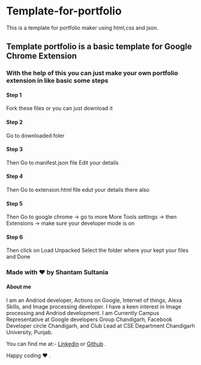 # Template-for-portfolio

This is a template for portfolio maker using html,css and json.  

## Template portfolio is a basic template for Google Chrome Extension

### With the help of this you can just make your own portfolio extension in like basic some steps

#### Step 1 

Fork these files or you can just download it 

#### Step 2

Go to downloaded foler 

#### Step 3

Then Go to manifest.json file 
Edit your details 

#### Step 4

Then Go to extension.html file edut your details there also 

#### Step 5

Then Go to google chrome -> go to more More Tools settings -> then Extensions -> make sure your developer mode is on

#### Step 6

Then click on Load Unpacked
Select the folder where your kept your files and Done

### Made with ❤️ by Shantam Sultania
#### About me

I am an Andriod developer, Actions on Google, Internet of things, Alexa Skills, and Image processing developer.
I have a keen interest in Image processing and Andriod development.
I am Currently Campus Representative at Google developers Group Chandigarh, Facebook Developer circle Chandigarh, and Club Lead at CSE Department Chandigarh University, Punjab.

You can find me at:-
[Linkedin](https://www.linkedin.com/in/shantam-sultania-737084175/) or [Github](https://github.com/shantamsultania) .

Happy coding ❤️ .


